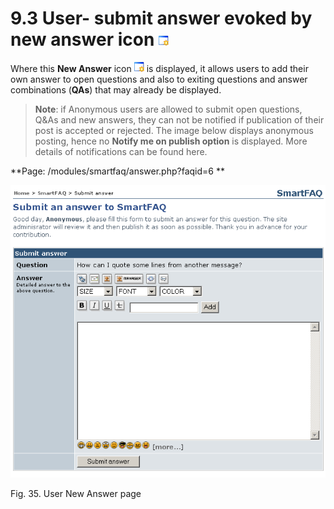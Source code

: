 # 9.3 User- submit answer evoked by  new answer icon ![image001.png](../../assets/newanswer.gif)

Where this **New Answer** icon ![image001.png](../../assets/newanswer.gif) is displayed, it allows users to add their own answer to open questions and also to exiting questions and answer combinations (**QAs**) that may already be displayed.

>**Note**: if Anonymous users are allowed to submit open questions, Q&As and new answers, they can not be notified if publication of their post is accepted or rejected. The image below displays anonymous posting, hence no **Notify me on publish option** is displayed. More details of notifications can be found here.


**Page: /modules/smartfaq/answer.php?faqid=6 **

![image001.png](../../assets/user-submit-answer.png)

Fig. 35. User New Answer page